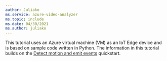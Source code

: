 ```yaml
---
author: Juliako
ms.service: azure-video-analyzer
ms.topic: include
ms.date: 04/30/2021
ms.author: juliako
---
```



This tutorial uses an Azure virtual machine (VM) as an IoT Edge device and is based on sample code written in Python. The information in this tutorial builds on the [Detect motion and emit events](../../../get-started-detect-motion-emit-events.md) quickstart.

